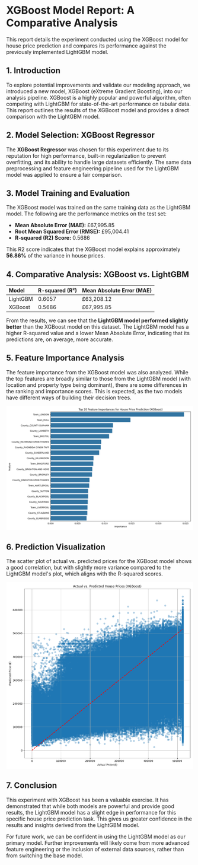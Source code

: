 # XGBoost Model Report: A Comparative Analysis

This report details the experiment conducted using the XGBoost model for house price prediction and compares its performance against the previously implemented LightGBM model.

## 1. Introduction

To explore potential improvements and validate our modeling approach, we introduced a new model, XGBoost (eXtreme Gradient Boosting), into our analysis pipeline. XGBoost is a highly popular and powerful algorithm, often competing with LightGBM for state-of-the-art performance on tabular data. This report outlines the results of the XGBoost model and provides a direct comparison with the LightGBM model.

## 2. Model Selection: XGBoost Regressor

The **XGBoost Regressor** was chosen for this experiment due to its reputation for high performance, built-in regularization to prevent overfitting, and its ability to handle large datasets efficiently. The same data preprocessing and feature engineering pipeline used for the LightGBM model was applied to ensure a fair comparison.

## 3. Model Training and Evaluation

The XGBoost model was trained on the same training data as the LightGBM model. The following are the performance metrics on the test set:

*   **Mean Absolute Error (MAE):** £67,995.85
*   **Root Mean Squared Error (RMSE):** £95,004.41
*   **R-squared (R2) Score:** 0.5686

This R2 score indicates that the XGBoost model explains approximately **56.86%** of the variance in house prices.

## 4. Comparative Analysis: XGBoost vs. LightGBM

| Model      | R-squared (R²) | Mean Absolute Error (MAE) |
| :--------- | :------------- | :------------------------ |
| LightGBM   | 0.6057         | £63,208.12                |
| XGBoost    | 0.5686         | £67,995.85                |

From the results, we can see that the **LightGBM model performed slightly better** than the XGBoost model on this dataset. The LightGBM model has a higher R-squared value and a lower Mean Absolute Error, indicating that its predictions are, on average, more accurate.

## 5. Feature Importance Analysis

The feature importance from the XGBoost model was also analyzed. While the top features are broadly similar to those from the LightGBM model (with location and property type being dominant), there are some differences in the ranking and importance scores. This is expected, as the two models have different ways of building their decision trees.

![XGBoost Feature Importances](reports/xgboost_feature_importances.png)

## 6. Prediction Visualization

The scatter plot of actual vs. predicted prices for the XGBoost model shows a good correlation, but with slightly more variance compared to the LightGBM model's plot, which aligns with the R-squared scores.

![XGBoost Actual vs. Predicted Prices](reports/xgboost_actual_vs_predicted_prices.png)

## 7. Conclusion

This experiment with XGBoost has been a valuable exercise. It has demonstrated that while both models are powerful and provide good results, the LightGBM model has a slight edge in performance for this specific house price prediction task. This gives us greater confidence in the results and insights derived from the LightGBM model.

For future work, we can be confident in using the LightGBM model as our primary model. Further improvements will likely come from more advanced feature engineering or the inclusion of external data sources, rather than from switching the base model.
